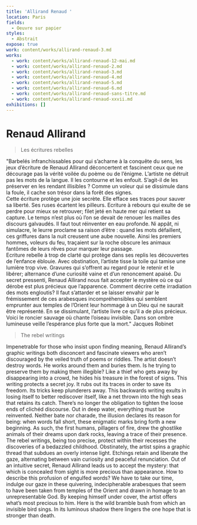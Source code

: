 ```yaml
---
title: 'Allirand Renaud '
location: Paris
fields:
  - Oeuvre sur papier
styles:
  - Abstrait
expose: true
work: content/works/allirand-renaud-3.md
works:
  - work: content/works/allirand-renaud-12-mai.md
  - work: content/works/allirand-renaud-2.md
  - work: content/works/allirand-renaud-3.md
  - work: content/works/allirand-renaud-4.md
  - work: content/works/allirand-renaud-5.md
  - work: content/works/allirand-renaud-6.md
  - work: content/works/allirand-renaud-sans-titre.md
  - work: content/works/allirand-renaud-xxvii.md
exhibitions: []
---
```


# Renaud Allirand

> Les écritures rebelles

"Barbelés infranchissables pour qui s’acharne à la conquête du sens, les jeux d’écriture de Renaud Allirand  déconcertent et fascinent ceux que ne décourage pas la vérité voilée du poème ou de l’énigme. L’artiste ne détruit pas les mots de la langue. Il les contourne et les enfouit. S’agit-il de les préserver en les rendant illisibles ? Comme un voleur qui se dissimule dans la foule, il cache son trésor dans la forêt des signes.\
Cette écriture protège une joie secrète. Elle efface ses traces pour sauver sa liberté. Ses ruses écartent les pilleurs. Ecriture à rebours qui exulte de se perdre pour mieux se retrouver; filet jeté en haute mer qui retient sa capture. Le temps n’est plus où l’on se devait de renouer les mailles des discours galvaudés. Il faut tout réinventer en eau profonde. Ni appât, ni simulacre, le leurre proclame sa raison d’être : quand les mots défaillent, ces griffures dans la nuit creusent une aube nouvelle. Ainsi les premiers hommes, voleurs du feu, traçaient sur la roche obscure les animaux fantômes de leurs rêves pour marquer leur passage.\
Ecriture rebelle à trop de clarté qui protège dans ses replis les découvertes de l’enfance éblouie. Avec obstination, l’artiste tisse la toile qui tamise  une lumière trop vive. Gravures qui s’offrent au regard pour le retenir et le libérer; alternance d’une curiosité vaine et d’un renoncement apaisé. Du secret pressenti, Renaud Allirand nous fait accepter le mystère où ce qui dérobe est plus précieux que l’apparence. Comment décrire cette irradiation des mots engloutis? Il faut s’attarder et se laisser envahir par le frémissement de ces arabesques incompréhensibles qui semblent emprunter aux temples de l’Orient leur hommage à un Dieu qui ne saurait être représenté. En se dissimulant, l’artiste livre ce qu’il a de plus précieux.\
Voici le roncier sauvage où chante l’oiseau invisible. Dans son ombre lumineuse veille l’espérance plus forte que la mort." Jacques Robinet

> The rebel writings

Impenetrable for those who insist upon finding meaning, Renaud Allirand’s graphic writings both disconcert and fascinate viewers who aren’t discouraged by the veiled truth of poems or riddles.
The artist doesn’t destroy words. He works around them and buries them. Is he trying to preserve them by making them illegible? Like a thief who gets away by disappearing into a crowd, he hides his treasure in the forest of signs.
This writing protects a secret joy. It rubs out its traces in order to save its freedom. Its tricks keep plunderers away.
This backwards writing exults in losing itself to better rediscover itself, like a net thrown into the high seas that retains its catch. There’s no longer the obligation to tighten the loose ends of clichéd discourse. Out in deep water, everything must be reinvented.
Neither bate nor charade, the illusion declares its reason for being: when words fall short, these enigmatic marks bring forth a new beginning.
As such, the first humans, pillagers of fire, drew the ghostlike animals of their dreams upon dark rocks, leaving a trace of their presence.
The rebel writings, being too precise, protect within their recesses the discoveries of a bedazzled childhood.
Obstinately, the artist spins a graphic thread that subdues an overly intense light. Etchings retain and liberate the gaze, alternating between vain curiosity and peaceful renunciation.
Out of an intuitive secret, Renaud Allirand leads us to accept the mystery: that which is concealed from sight is more precious than appearance.
How to describe this profusion of engulfed words? We have to take our time, indulge our gaze in these quivering, indecipherable arabesques that seem to have been taken from temples of the Orient and drawn in homage to an unrepresentable God.
By keeping himself under cover, the artist offers what’s most precious to him.
Here is the wild bramble bush from which an invisible bird sings. In its luminous shadow there lingers the one hope that is stronger than death.
